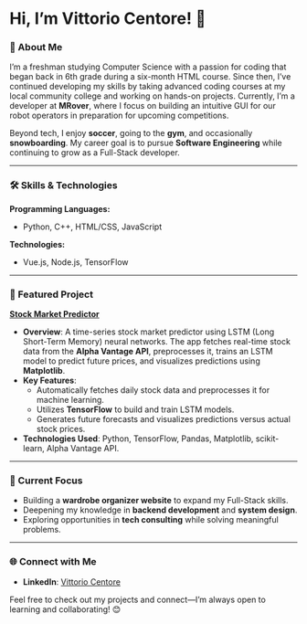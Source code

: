 # Hi, I’m Vittorio Centore! 👋

### 🚀 About Me
I’m a freshman studying Computer Science with a passion for coding that began back in 6th grade during a six-month HTML course. Since then, I’ve continued developing my skills by taking advanced coding courses at my local community college and working on hands-on projects. Currently, I’m a developer at **MRover**, where I focus on building an intuitive GUI for our robot operators in preparation for upcoming competitions.

Beyond tech, I enjoy **soccer**, going to the **gym**, and occasionally **snowboarding**. My career goal is to pursue **Software Engineering** while continuing to grow as a Full-Stack developer.

---

### 🛠️ Skills & Technologies
**Programming Languages:**  
- Python, C++, HTML/CSS, JavaScript  

**Technologies:**  
- Vue.js, Node.js, TensorFlow  

---

### 🌟 Featured Project
**[Stock Market Predictor](https://github.com/vittorio-centore/stock-prob)**  
- **Overview**: A time-series stock market predictor using LSTM (Long Short-Term Memory) neural networks. The app fetches real-time stock data from the **Alpha Vantage API**, preprocesses it, trains an LSTM model to predict future prices, and visualizes predictions using **Matplotlib**.  
- **Key Features**:
  - Automatically fetches daily stock data and preprocesses it for machine learning.
  - Utilizes **TensorFlow** to build and train LSTM models.
  - Generates future forecasts and visualizes predictions versus actual stock prices.
- **Technologies Used**: Python, TensorFlow, Pandas, Matplotlib, scikit-learn, Alpha Vantage API.  

---

### 🎯 Current Focus
- Building a **wardrobe organizer website** to expand my Full-Stack skills.
- Deepening my knowledge in **backend development** and **system design**.
- Exploring opportunities in **tech consulting** while solving meaningful problems.

---

### 🌐 Connect with Me
- **LinkedIn**: [Vittorio Centore](https://www.linkedin.com/in/vittoriocentore/)  

Feel free to check out my projects and connect—I’m always open to learning and collaborating! 😊
